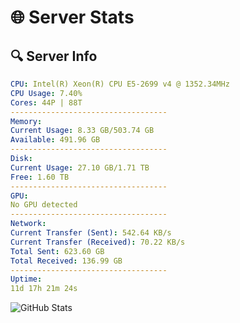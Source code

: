 # 🌐 Server Stats
## 🔍 Server Info
```yaml
CPU: Intel(R) Xeon(R) CPU E5-2699 v4 @ 1352.34MHz
CPU Usage: 7.40%
Cores: 44P | 88T
-----------------------------------
Memory:
Current Usage: 8.33 GB/503.74 GB
Available: 491.96 GB
-----------------------------------
Disk:
Current Usage: 27.10 GB/1.71 TB
Free: 1.60 TB
-----------------------------------
GPU:
No GPU detected
-----------------------------------
Network:
Current Transfer (Sent): 542.64 KB/s
Current Transfer (Received): 70.22 KB/s
Total Sent: 623.60 GB
Total Received: 136.99 GB
-----------------------------------
Uptime:
11d 17h 21m 24s
```
![GitHub Stats](https://img.shields.io/badge/Updated-2025-05-01_10:30:12-blue)